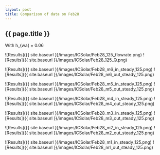 ```yaml
---
layout: post
title: Comparison of data on Feb28
---
```

{{ page.title }}
-----------------
With h_{wa} = 0.06

![Results]({{ site.baseurl }}/images/ICSolar/Feb28_125_flowrate.png) ![Results]({{ site.baseurl }}/images/ICSolar/Feb28_125_Q.png)

![Results]({{ site.baseurl }}/images/ICSolar/Feb28_m6_in_steady_125.png) ![Results]({{ site.baseurl }}/images/ICSolar/Feb28_m6_out_steady_125.png)

![Results]({{ site.baseurl }}/images/ICSolar/Feb28_m5_in_steady_125.png) ![Results]({{ site.baseurl }}/images/ICSolar/Feb28_m5_out_steady_125.png)

![Results]({{ site.baseurl }}/images/ICSolar/Feb28_m4_in_steady_125.png) ![Results]({{ site.baseurl }}/images/ICSolar/Feb28_m4_out_steady_125.png)

![Results]({{ site.baseurl }}/images/ICSolar/Feb28_m3_in_steady_125.png) ![Results]({{ site.baseurl }}/images/ICSolar/Feb28_m3_out_steady_125.png)

![Results]({{ site.baseurl }}/images/ICSolar/Feb28_m2_in_steady_125.png) ![Results]({{ site.baseurl }}/images/ICSolar/Feb28_m2_out_steady_125.png)

![Results]({{ site.baseurl }}/images/ICSolar/Feb28_m1_in_steady_125.png) ![Results]({{ site.baseurl }}/images/ICSolar/Feb28_m1_out_steady_125.png)

